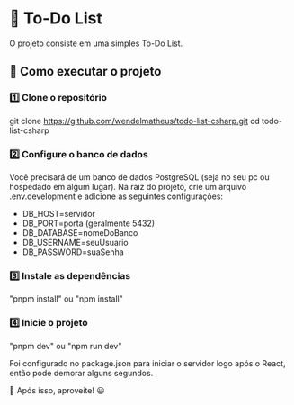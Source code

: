 # 📝 To-Do List

O projeto consiste em uma simples To-Do List.

## 🚀 Como executar o projeto

### 1️⃣ Clone o repositório

git clone https://github.com/wendelmatheus/todo-list-csharp.git
cd todo-list-csharp

### 2️⃣ Configure o banco de dados
Você precisará de um banco de dados PostgreSQL (seja no seu pc ou hospedado em algum lugar).
Na raiz do projeto, crie um arquivo .env.development e adicione as seguintes configurações:

- DB_HOST=servidor  
- DB_PORT=porta (geralmente 5432)  
- DB_DATABASE=nomeDoBanco  
- DB_USERNAME=seuUsuario  
- DB_PASSWORD=suaSenha  

### 3️⃣ Instale as dependências

"pnpm install"
ou
"npm install"

### 4️⃣ Inicie o projeto

"pnpm dev"
ou
"npm run dev"

Foi configurado no package.json para iniciar o servidor logo após o React, então pode demorar alguns segundos.

🔹 Após isso, aproveite! 😃
